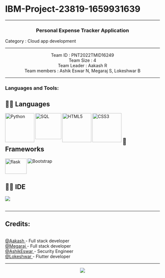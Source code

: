 # IBM-Project-23819-1659931639


<hr>
<h3 align="center">Personal Expense Tracker Application</h3>
Category : Cloud app development
<hr>
<p align="center">
Team ID : PNT2022TMID16249 <br>
Team Size : 4 <br>
Team Leader : Aakash R <br>
Team members : Ashik Eswar N, Megaraj S, Lokeshwar B <br>
</p>
<hr>

### Languages and Tools: 

## 👩‍💻 Languages 
<img align="left" alt="Python" width="95px" src="https://img.shields.io/badge/-Python-306998?style=flat-square&logo=python&logoColor=white" />
<img align="left" alt="SQL" width="85px" src="https://img.shields.io/badge/-SQL-E32934?style=flat-square&logo=mysql&logoColor=black&textColor=black" />
<img align="left" alt="HTML5" width="95px" src="https://img.shields.io/badge/-HTML5-F16529?style=flat-square&logo=HTML5&logoColor=white" />
<img align="left" alt="CSS3" width="95px" src="https://img.shields.io/badge/-CSS3-264de4?style=flat-square&logo=CSS3&logoColor=white" />

<br><br><br>

## 🚀 Frameworks 
<img align="left" alt="flask" src="https://github.com/jalbertsr/logo-badge-images/blob/master/img/rsz_flask.png?raw=true" width=70px height=50px />
<img align="left" alt="Bootstrap" src="https://img.shields.io/badge/Bootstrap-563D7C?style=for-the-badge&logo=bootstrap&logoColor=white" />
<br><br><br>

## 👩‍💻 IDE
<img align="left" slt="vscode" src="https://img.shields.io/badge/Visual_Studio_Code-0078D4?style=for-the-badge&logo=visual%20studio%20code&logoColor=white" />

<br><br>
<hr>
<h2>Credits:</h3> <br>
<a href="https://github.com/Aakash1616/"> @Aakash </a> - Full stack developer <br>
<a href="https://github.com/megaraj-git/"> @Megaraj </a> - Full stack developer <br>
<a href="https://github.com/0xashiii"> @AshikEswar </a> - Security Engineer <br>
<a href="https://github.com/lokivi"> @Lokeshwar </a> - Flutter developer <br>

<hr>
<p align="center"><img src="https://i.postimg.cc/rFXt3yW2/thank-you-computer-keys1.jpg" /></p>
